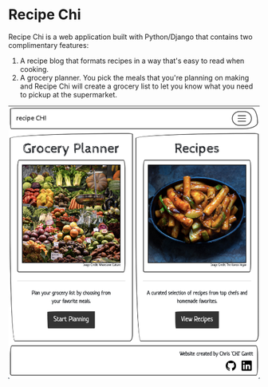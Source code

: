 # Recipe Chi

Recipe Chi is a web application built with Python/Django that contains two complimentary features:
1. A recipe blog that formats recipes in a way that's easy to read when cooking.
2. A grocery planner. You pick the meals that you're planning on making and Recipe Chi will create a grocery list to let you know what you need to pickup at the supermarket.

![](/groceries_app/static/images/Homescreen.png)
